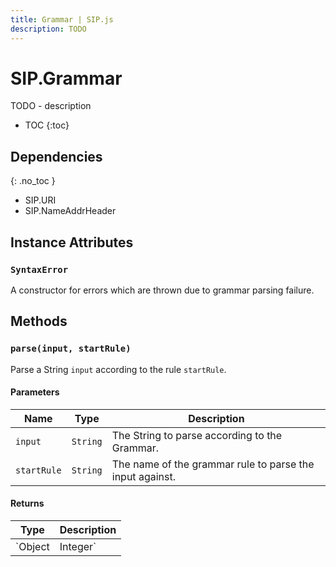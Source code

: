 ```yaml
---
title: Grammar | SIP.js
description: TODO
---
```


# SIP.Grammar

TODO - description

* TOC
{:toc}

<div markdown="1" class="dev">

## Dependencies
{: .no_toc }

* SIP.URI
* SIP.NameAddrHeader

</div>

## Instance Attributes

### `SyntaxError`

A constructor for errors which are thrown due to grammar parsing failure.

## Methods

### `parse(input, startRule)`

Parse a String `input` according to the rule `startRule`.

#### Parameters

Name | Type | Description
-|-|-
`input` | `String` | The String to parse according to the Grammar.
`startRule` | `String` | The name of the grammar rule to parse the input against.

#### Returns

Type | Description
-|-
`Object|Integer` | The data parsed, or -1 if the input failed to parse.
